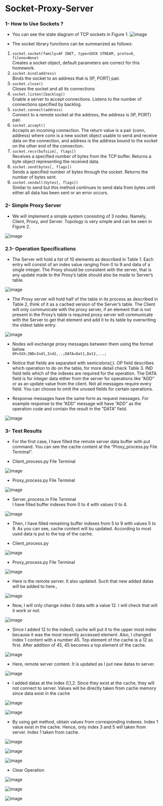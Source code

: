 # Socket-Proxy-Server

### 1- How to Use Sockets ?
* You can see the state diagram of TCP sockets in Figure 1.
![image](https://github.com/htmos6/Socket-Proxy-Server/assets/88316097/49b6f2b0-0bad-4533-b33d-6dfddec8fdcc)

+ The socket library functions can be summarized as follows:
1. ```socket.socket(family=AF INET, type=SOCK STREAM, proto=0, fileno=None)```  
Creates a socket object, default parameters are correct for this homework.
2. ```socket.bind(address)```  
Binds the socket to an address that is (IP, PORT) pair.
3. ```socket.close()```  
Closes the socket and all its connections
4. ```socket.listen([backlog])```   
Enable a server to accept connections. Listens to the number of connections specified by backlog.
5. ```socket.connect(address)```   
Connect to a remote socket at the address, the address is (IP, PORT) pair.
6. ```socket.accept()```  
Accepts an incoming connection. The return value is a pair (conn, address) where
conn is a new socket object usable to send and receive data on the connection, and
address is the address bound to the socket on the other end of the connection.
7. ```socket.recv(bufsize[, flags])```  
Receives a specified number of bytes from the TCP buffer. Returns a byte object
representing the received data.
8. ```socket.send(bytes[, flags])```   
Sends a specified number of bytes through the socket. Returns the number of bytes
sent.
9. ```socket.sendall(bytes[, flags])```  
Similar to send but this method continues to send data from bytes until either all
data has been sent or an error occurs.

### 2- Simple Proxy Server
* We will implement a simple system consisting of 3 nodes. Namely,
Client, Proxy, and Server. Topology is very simple and can be seen in Figure 2.

![image](https://github.com/htmos6/Socket-Proxy-Server/assets/88316097/f673559a-c974-4370-950d-84752f5735c3)

### 2.1- Operation Specifications
* The Server will hold a list of 10 elements as described in Table 1. Each entry will consist
of an index value ranging from 0 to 9 and data of a single integer. The Proxy should be
consistent with the server, that is any update made to the Proxy’s table should also be
made to Server’s table. 

![image](https://github.com/htmos6/Socket-Proxy-Server/assets/88316097/ca2b5b94-7758-494f-8e51-907664f46cc1)

* The Proxy server will hold half of the table in its process as described in Table 2,
think of it as a cached version of the Server’s table. The Client will only communicate
with the proxy server, if an element that is not present in the Proxy’s table is required
proxy server will communicate with the Server to get that element and add it to its table
by overwriting the oldest table entry.

![image](https://github.com/htmos6/Socket-Proxy-Server/assets/88316097/fc0b0a61-ab55-4ee4-afea-f1755cc3eb04)

* Nodes will exchange proxy messages between them using the format below.  
```OP=XXX;IND=Ind1,Ind2,..;DATA=Dat1,Dat2,...;```

* Notice that fields are separated with semicolons(;). OP field describes which operation
to do on the table, for more detail check Table 3. IND field tells which of the indexes are
required for the operation. The DATA field is for integer data either from the server for
operations like ”ADD” or as an update value from the client. Not all messages require
every field. You can choose to omit the unused fields for certain operations.

* Response messages have the same form as request messages. For example response
to the ”ADD” message will have ”ADD” as the operation code and contain the result in
the ”DATA” field.

![image](https://github.com/htmos6/Socket-Proxy-Server/assets/88316097/8c44bb44-bb74-4570-a958-bd31bdb1ed4f)

### 3- Test Results
* For the first case, I have filled the remote server data buffer with put command. You can see the cache content at the “Proxy_process.py File Terminal”.  

* Client_process.py File Terminal  

![image](https://github.com/htmos6/Socket-Proxy-Server/assets/88316097/00f9c17e-aa50-4880-b313-71197920e432)

* Proxy_process.py File Terminal

![image](https://github.com/htmos6/Socket-Proxy-Server/assets/88316097/c6f4e55c-2e6c-48dd-b2f1-018b40602d17)

* Server_process.m File Terminal   
I have filled buffer indexes from 0 to 4 with values 0 to 4.

![image](https://github.com/htmos6/Socket-Proxy-Server/assets/88316097/2bc5c0a6-f9ea-4aa8-8604-695e41de6881)

* Then, I have filled remaining buffer indexes from 5 to 9 with values 5 to 9. As you can see, cache
content will bu updated. According to most used data is put to the top of the cache.  

* Client_process.py

![image](https://github.com/htmos6/Socket-Proxy-Server/assets/88316097/255c09e9-b2e2-4a67-a8f8-3b280a71c90f)

* Proxy_process.py File Terminal

![image](https://github.com/htmos6/Socket-Proxy-Server/assets/88316097/1671d08d-6d92-4e44-83c6-dcc7cca9c308)

* Here is the remote server. It also updated. Such that new added datas will be added to here.,

![image](https://github.com/htmos6/Socket-Proxy-Server/assets/88316097/f1dad75f-3c68-43e5-8db1-d155ce774af6)

* Now, I will only change index 0 data with a value 12. I will check that will it work or not.

![image](https://github.com/htmos6/Socket-Proxy-Server/assets/88316097/90b29f53-083b-498d-bc39-16bd86d15163)

* Since I added 12 to the index0, cache will put it to the upper most index because it was the most
recently accessed element. Also, I changed index 1 content with a number 45. Top element of the
cache is a 12 as first. After addition of 45, 45 becomes a top element of the cache.

![image](https://github.com/htmos6/Socket-Proxy-Server/assets/88316097/bc51c15b-676c-4b7b-94c3-382ead26e72a)

* Here, remote server content. It is updated as I put new datas to server.  

![image](https://github.com/htmos6/Socket-Proxy-Server/assets/88316097/7429a04a-1c48-476e-8d88-80b64ec4fb02)

* I added datas at the index 0,1,2. Since they exist at the cache, they will not connect to server. Values
will be directly taken from cache memory since data exist in the cache

![image](https://github.com/htmos6/Socket-Proxy-Server/assets/88316097/a91ffd2f-338a-4f1b-824f-8d10aac58514)

![image](https://github.com/htmos6/Socket-Proxy-Server/assets/88316097/9580f0d8-a82e-4429-b2cb-56799ba253dd)

* By using get method, obtain values from corresponding indexes. Index 1 value exist in the cache.
Hence, only index 3 and 5 will taken from server. Index 1 taken from cache.

![image](https://github.com/htmos6/Socket-Proxy-Server/assets/88316097/a419b001-ded9-490e-b4af-3197a7d92157)



![image](https://github.com/htmos6/Socket-Proxy-Server/assets/88316097/e70a399a-42f5-457d-8d21-1ccecdeac52b)



![image](https://github.com/htmos6/Socket-Proxy-Server/assets/88316097/b15a01c2-9cdf-4cc9-b0fd-3f992a599a30)



* Clear Operation

![image](https://github.com/htmos6/Socket-Proxy-Server/assets/88316097/f7f05929-698d-4a8f-baca-2a3537347034)

![image](https://github.com/htmos6/Socket-Proxy-Server/assets/88316097/0a7e54ab-ba61-449d-bfbb-70c4c8996b50)

![image](https://github.com/htmos6/Socket-Proxy-Server/assets/88316097/56c46d78-e687-47d4-ae11-28e9d611d6ae)

